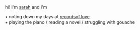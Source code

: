 hi! i'm [sarah](https://urlsarahz.github.io) and i'm

⭒  noting down my days at [recordsof.love](https://recordsof.love)\
⭒  playing the piano / reading a novel / struggling with gouache
